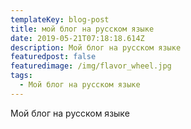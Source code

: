 ```yaml
---
templateKey: blog-post
title: мой блог на русском языке
date: 2019-05-21T07:18:18.614Z
description: Мой блог на русском языке
featuredpost: false
featuredimage: /img/flavor_wheel.jpg
tags:
  - Мой блог на русском языке
---
```

Мой блог на русском языке
